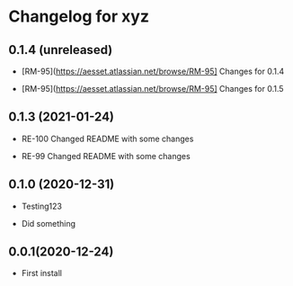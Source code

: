 Changelog for xyz
=================

0.1.4 (unreleased)
------------------

- [RM-95](https://aesset.atlassian.net/browse/RM-95] Changes for 0.1.4

- [RM-95](https://aesset.atlassian.net/browse/RM-95] Changes for 0.1.5


0.1.3 (2021-01-24)
------------------

- RE-100 Changed README with some changes

- RE-99 Changed README with some changes


0.1.0 (2020-12-31)
----------------

- Testing123

- Did something

0.0.1(2020-12-24)
----------------

- First install